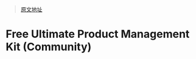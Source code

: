 > [原文地址](<https://www.figma.com/board/FHBClpmR8YHG47VMKbwzv3/Free-Ultimate-Product-Management-Kit-(Community)?node-id=0-1&t=LXUiwW1wgT3BOvAw-0>)

# Free Ultimate Product Management Kit (Community)
